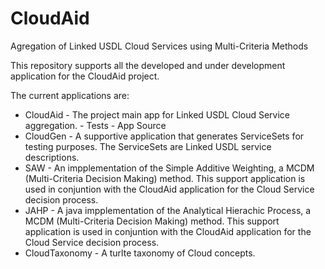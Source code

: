 CloudAid
========

Agregation of Linked USDL Cloud Services using Multi-Criteria Methods

This repository supports all the developed and under development application for the CloudAid project.

The current applications are:

+ CloudAid - The project main app for Linked USDL Cloud Service aggregation.
      - Tests
      - App Source
+ CloudGen - A supportive application that generates ServiceSets for testing purposes. The ServiceSets are Linked USDL service descriptions.
+ SAW - An impplementation of the Simple Additive Weighting, a MCDM (Multi-Criteria Decision Making) method. This support application is used in conjuntion with the CloudAid application for the Cloud Service decision process.
+ JAHP - A java impplementation of the Analytical Hierachic Process, a MCDM (Multi-Criteria Decision Making) method. This support application is used in conjuntion with the CloudAid application for the Cloud Service decision process.
+ CloudTaxonomy - A turlte taxonomy of Cloud concepts.
